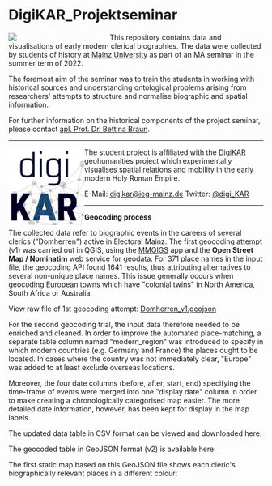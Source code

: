 # DigiKAR_Projektseminar

<img src="https://upload.wikimedia.org/wikipedia/commons/8/8a/Johannes_Gutenberg-Universit%C3%A4t_Mainz_logo.svg" width="200px" align="left"/>This repository contains data and visualisations of early modern clerical biographies. The data were collected by students of history at <a href="https://www.uni-mainz.de/eng/">Mainz University</a> as part of an MA seminar in the summer term of 2022.

The foremost aim of the seminar was to train the students in working with historical sources and understanding ontological problems arising from researchers' attempts to structure and normalise biographic and spatial information.

For further information on the historical components of the project seminar, please contact <a href="https://neueregeschichte.uni-mainz.de/mitarbeiter/apl-prof-dr-bettina-braun/">apl. Prof. Dr. Bettina Braun</a>.

<hr>

<img src="https://github.com/ieg-dhr/DigiKAR_Projektseminar/blob/main/Logos_DigiKAR/DigiKAR_logo-small.png" width="150px" align="left"/> The student project is affiliated with the <a href="https://digikar.eu/">DigiKAR</a> geohumanities project which experimentally visualises spatial relations and mobility in the early modern Holy Roman Empire.

E-Mail: digikar@ieg-mainz.de
Twitter: <a href="https://mobile.twitter.com/digi_kar">@digi_KAR</a>

<hr>

<hr2><strong>Geocoding process</strong></hr2>

The collected data refer to biographic events in the careers of several clerics ("Domherren") active in Electoral Mainz. The first geocoding attempt (v1) was carried out in QGIS, using the <a href="https://plugins.qgis.org/plugins/mmqgis/">MMQIGS</a> app and the <strong>Open Street Map / Nominatim</strong> web service for geodata. For 371 place names in the input file, the geocoding API found 1641 results, thus attributing alternatives to several non-unique place names. This issue generally occurs when geocoding European towns which have "colonial twins" in North America, South Africa or Australia.

View raw file of 1st geocoding attempt: <a href="./GeoJSON%20layers/Domherren_v1_new.geojson">Domherren_v1.geojson</a>

For the second geocoding trial, the input data therefore needed to be enriched and cleaned. In order to improve the automated place-matching, a separate table column named "modern_region" was introduced to specify in which modern countries (e.g. Germany and France) the places ought to be located. In cases where the country was not immediately clear, "Europe" was added to at least exclude overseas locations. 

Moreover, the four date columns (before, after, start, end) specifying the time-frame of events were merged into one "display date" column in order to make creating a chronologically categorised map easier. The more detailed date information, however, has been kept for display in the map labels.

The updated data table in CSV format can be viewed and downloaded here:

The geocoded table in GeoJSON format (v2) is available here:

The first static map based on this GeoJSON file shows each cleric's biographically relevant places in a different colour: 



 



